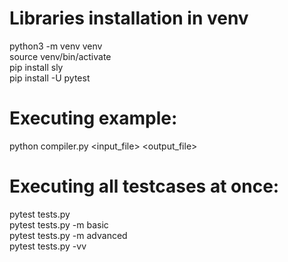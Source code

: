 # Libraries installation in venv
python3 -m venv venv\
source venv/bin/activate\
pip install sly\
pip install -U pytest

# Executing example:
python compiler.py <input_file> <output_file>

# Executing all testcases at once:
pytest tests.py\
pytest tests.py -m basic\
pytest tests.py -m advanced\
pytest tests.py -vv
